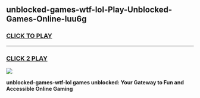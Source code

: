 
## unblocked-games-wtf-lol-Play-Unblocked-Games-Online-luu6g
<h3>
<a href="https://premium76.site?title=unblocked-games-wtf-lol&ref=25A">CLICK TO PLAY</a></h3>
<hr>

<h3>
<a href="https://premium76.site?title=unblocked-games-wtf-lol&ref=25A">CLICK 2 PLAY</a>
  
</h3>

<a href="https://premium76.site?title=unblocked-games-wtf-lol&ref=25A"><img src="https://clearcache.store/games.png"></a>


**unblocked-games-wtf-lol games unblocked: Your Gateway to Fun and Accessible Online Gaming**
